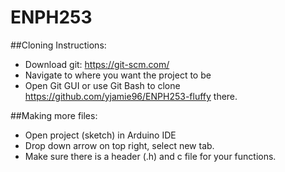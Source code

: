 # ENPH253

##Cloning Instructions:
* Download git: https://git-scm.com/
* Navigate to where you want the project to be
* Open Git GUI or use Git Bash to clone https://github.com/yjamie96/ENPH253-fluffy there.

##Making more files:
* Open project (sketch) in Arduino IDE
* Drop down arrow on top right, select new tab.
* Make sure there is a header (.h) and c file for your functions.